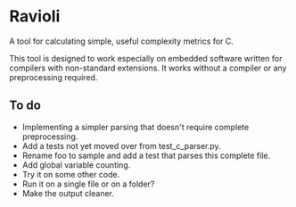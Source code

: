 # Ravioli

A tool for calculating simple, useful complexity metrics for C.

This tool is designed to work especially on embedded software written for compilers with non-standard extensions.
It works without a compiler or any preprocessing required.

## To do

- Implementing a simpler parsing that doesn't require complete preprocessing.
 - Add a tests not yet moved over from test_c_parser.py.
 - Rename foo to sample and add a test that parses this complete file.
 - Add global variable counting.
- Try it on some other code.
- Run it on a single file or on a folder?
- Make the output cleaner.